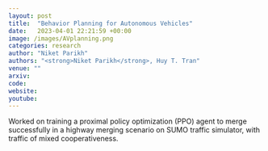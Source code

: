 ```yaml
---
layout: post
title:  "Behavior Planning for Autonomous Vehicles"
date:   2023-04-01 22:21:59 +00:00
image: /images/AVplanning.png
categories: research
author: "Niket Parikh"
authors: "<strong>Niket Parikh</strong>, Huy T. Tran"
venue: ""
arxiv: 
code: 
website: 
youtube: 
---
```

Worked on training a proximal policy optimization (PPO) agent to merge successfully in a highway merging scenario on SUMO traffic simulator, with traffic of mixed cooperativeness.
